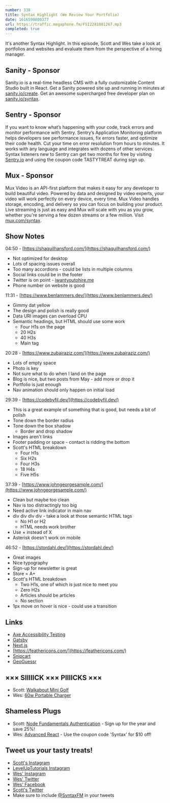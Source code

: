 ```yaml
---
number: 338
title: Syntax Highlight (We Review Your Portfolio)
date: 1616590800377
url: https://traffic.megaphone.fm/FSI2281081267.mp3
completed: true
---
```


It's another Syntax Highlight. In this episode, Scott and Wes take a look at portfolios and websites and evaluate them from the perspective of a hiring manager.

## Sanity - Sponsor
Sanity.io is a real-time headless CMS with a fully customizable Content Studio built in React. Get a Sanity powered site up and running in minutes at [sanity.io/create](https://www.sanity.io/create). Get an awesome supercharged free developer plan on [sanity.io/syntax](https://www.sanity.io/syntax).

## Sentry - Sponsor
If you want to know what’s happening with your code, track errors and monitor performance with Sentry. Sentry’s Application Monitoring platform helps developers see performance issues, fix errors faster, and optimize their code health. Cut your time on error resolution from hours to minutes. It works with any language and integrates with dozens of other services. Syntax listeners new to Sentry can get two months for free by visiting [Sentry.io](https://sentry.io/) and using the coupon code TASTYTREAT during sign up.

## Mux - Sponsor
Mux Video is an API-first platform that makes it easy for any developer to build beautiful video. Powered by data and designed by video experts, your video will work perfectly on every device, every time. Mux Video handles storage, encoding, and delivery so you can focus on building your product. Live streaming is just as easy and Mux will scale with you as you grow, whether you're serving a few dozen streams or a few million. Visit [mux.com/syntax](https://mux.com/syntax).

## Show Notes
04:50 - [https://shaquilhansford.com/](https://shaquilhansford.com/)
* Not optimized for desktop
* Lots of spacing issues overall
* Too many accordions - could be lists in multiple columns
* Social links could be in the footer
* Twitter is on point - [iwantyoutohire.me](http://iwantyoutohire.me)
* Phone number on website is good

11:31 - [https://www.benlammers.dev/](https://www.benlammers.dev/)
* Gimmy dat yellow
* The design and polish is really good
* Data URI images can overload CPU
* Semantic headings, but HTML should use some work
  * Four H1s on the page
  * 20 H2s
  * 40 H3s
  * Main tag

20:28 - [https://www.zubairaziz.com/](https://www.zubairaziz.com/)
* Lots of empty space
* Photo is key
* Not sure what to do when I land on the page
* Blog is nice, but two posts from May - add more or drop it
* Portfolio is just enough
* Nav animation should only happen on initial load

29:39 - [https://codebyfil.dev/](https://codebyfil.dev/)
* This is a great example of something that is good, but needs a bit of polish
* Tone down the border radius
* Tone down the box shadow
  * Border and drop shadow
* Images aren't links
* Footer padding or space - contact is ridding the bottom
* Scott's HTML breakdown
  * Four H1s
  * Six H2s
  * Four H3s
  * 18 H4s
  * Five H5s

37:39 - [https://www.johngeorgesample.com/](https://www.johngeorgesample.com/)
* Clean but maybe too clean
* Nav is too distractingly too big
* Need active link indicator in main nav
* div div div div - take a look at those semantic HTML tags
  * No H1 or H2
  * HTML needs work brother
* Use &times; instead of X
* Asterisk doesn't work on mobile

46:52 - [https://stordahl.dev/](https://stordahl.dev/)
* Great images
* Nice typography
* Sign-up for newsletter is great
* Store = A+
* Scott's HTML breakdown
  * Two H1s, one of which is just nice to meet you
  * Zero H2s
  * Articles should be articles
  * No section
* 1px move on hover is nice - could use a transition

## Links
* [Axe Accessibility Testing](https://www.deque.com/axe/)
* [Gatsby](https://www.gatsbyjs.com/)
* [Next.js](https://nextjs.org/)
* [https://feathericons.com/](https://feathericons.com/)
* [Snipcart](https://snipcart.com/)
* [GeoGuessr](https://www.geoguessr.com/)

## ××× SIIIIICK ××× PIIIICKS ×××
* Scott: [Walkabout Mini Golf](https://www.mightycoconut.com/minigolf)
* Wes: [60w Portable Charger](https://amzn.to/2ZHrQGs)

## Shameless Plugs
* Scott: [Node Fundamentals Authentication](https://www.leveluptutorials.com/pro) - Sign up for the year and save 25%!
* Wes: [Advanced React](https://advancedreact.com/) - Use the coupon code 'Syntax' for $10 off!

## Tweet us your tasty treats!
* [Scott's Instagram](https://www.instagram.com/stolinski/)
* [LevelUpTutorials Instagram](https://www.instagram.com/LevelUpTutorials/)
* [Wes' Instagram](https://www.instagram.com/wesbos/)
* [Wes' Twitter](https://twitter.com/wesbos)
* [Wes' Facebook](https://www.facebook.com/wesbos.developer)
* [Scott's Twitter](https://twitter.com/stolinski)
* Make sure to include [@SyntaxFM](https://twitter.com/SyntaxFM) in your tweets
